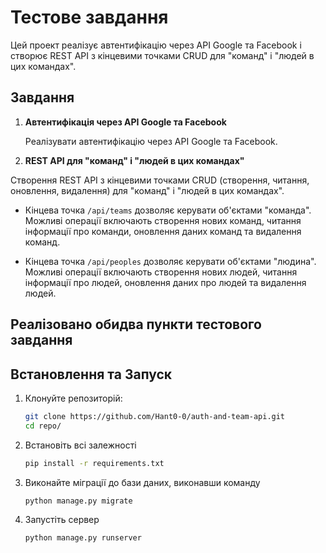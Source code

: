 # Тестове завдання

Цей проект реалізує автентифікацію через API Google та Facebook і створює REST API з кінцевими точками CRUD для "команд" і "людей в цих командах".

## Завдання

1. **Автентифікація через API Google та Facebook**

   Реалізувати автентифікацію через API Google та Facebook. 

2. **REST API для "команд" і "людей в цих командах"**

Створення REST API з кінцевими точками CRUD (створення, читання, оновлення, видалення) для "команд" і "людей в цих командах".

   - Кінцева точка `/api/teams` дозволяє керувати об'єктами "команда". Можливі операції включають створення нових команд, читання інформації про команди, оновлення даних команд та видалення команд.
   
   - Кінцева точка `/api/peoples` дозволяє керувати об'єктами "людина". Можливі операції включають створення нових людей, читання інформації про людей, оновлення даних про людей та видалення людей.

## Реалізовано обидва пункти тестового завдання

## Встановлення та Запуск

1. Клонуйте репозиторій:

   ```bash
   git clone https://github.com/Hant0-0/auth-and-team-api.git
   cd repo/

2. Встановіть всі залежності
    
    ```bash
    pip install -r requirements.txt

3. Виконайте міграції до бази даних, виконавши команду

   ```bash
   python manage.py migrate
   
4. Запустіть сервер
   
   ```bash
   python manage.py runserver